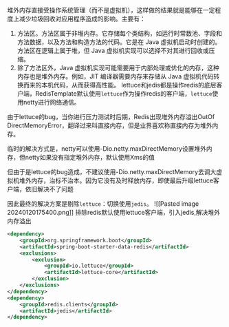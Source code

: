 堆外内存直接受操作系统管理（而不是虚拟机），这样做的结果就是能够在一定程度上减少垃圾回收对应用程序造成的影响。主要有：
1. 方法区。方法区属于非堆内存。它存储每个类结构，如运行时常数池、字段和方法数据，以及方法和构造方法的代码。它是在 Java 虚拟机启动时创建的。方法区在逻辑上属于堆，但 Java 虚拟机实现可以选择不对其进行回收或压缩。
2. 除了方法区外，Java 虚拟机实现可能需要用于内部处理或优化的内存，这种内存也是堆外内存。例如，JIT 编译器需要内存来存储从 Java 虚拟机代码转换而来的本机代码，从而获得高性能。
lettuce和jedis都是操作redis的底层客户端，RedisTemplate默认使用`lettuce`作为操作redis的客户端，`lettuce`使用netty进行网络通信。

由于lettuce的bug，当你进行压力测试时后期，Redis出现堆外内存溢出OutOf DirectMemoryError，翻译过来叫直接内存，但是业界喜欢称直接内存为堆外内存。

临时的解决方式是，netty可以使用-Dio.netty.maxDirectMemory设置堆外内存，但netty如果没有指定堆外内存，默认使用Xms的值

但由于是lettuce的bug造成，不建议使用-Dio.netty.maxDirectMemory去调大虚拟机堆外内存，治标不治本。因为它没有及时释放内存，即使最后升级lettuce客户端，依旧解决不了问题

因此最终的解决方案是剔除`lettuce`：切换使用`jedis`。
![[Pasted image 20240120175400.png]]
排除redis默认使用lettuce客户端，引入jedis,解决堆外内存溢出
```XML 
<dependency>
	<groupId>org.springframework.boot</groupId>
	<artifactId>spring-boot-starter-data-redis</artifactId>
	<exclusions>
		<exclusion>
			<groupId>io.lettuce</groupId>
			<artifactId>lettuce-core</artifactId>
		</exclusion>
	</exclusions>
</dependency>
<dependency>
	<groupId>redis.clients</groupId>
	<artifactId>jedis</artifactId>
</dependency>
```
